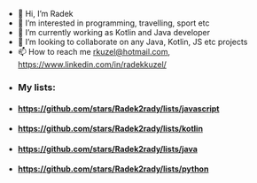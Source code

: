 - 👋 Hi, I’m Radek
- 👀 I’m interested in programming, travelling, sport etc
- 🌱 I’m currently working as Kotlin and Java developer
- 💞️ I’m looking to collaborate on any Java, Kotlin, JS etc projects
- 📫 How to reach me rkuzel@hotmail.com, https://www.linkedin.com/in/radekkuzel/
- ### My lists: 
- #### https://github.com/stars/Radek2rady/lists/javascript
- #### https://github.com/stars/Radek2rady/lists/kotlin
- #### https://github.com/stars/Radek2rady/lists/java
- #### https://github.com/stars/Radek2rady/lists/python
